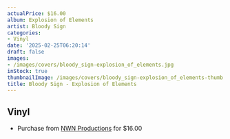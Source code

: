 ```yaml
---
actualPrice: $16.00
album: Explosion of Elements
artist: Bloody Sign
categories:
- Vinyl
date: '2025-02-25T06:20:14'
draft: false
images:
- /images/covers/bloody_sign-explosion_of_elements.jpg
inStock: true
thumbnailImage: /images/covers/bloody_sign-explosion_of_elements-thumb.jpg
title: Bloody Sign - Explosion of Elements
---
```


## Vinyl
* Purchase from [NWN Productions](http://shop.nwnprod.com/index.php?route=product/product&path=75&product_id=45697&sort=pd.name&order=ASC) for $16.00
